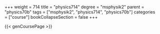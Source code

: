 +++
weight = 714
title = "physics714"
degree = "msphysik2"
parent = "physics70b"
tags = ["msphysik2", "physics714", "physics70b"]
categories = ["course"]
bookCollapseSection = false
+++

{{< genCoursePage >}}
